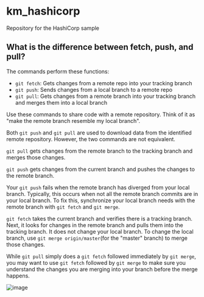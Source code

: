 # km_hashicorp
Repository for the HashiCorp sample

## What is the difference between fetch, push, and pull?

The commands perform these functions:

- `git fetch`: Gets changes from a remote repo into your tracking branch
- `git push`: Sends changes from a local branch to a remote repo
- `git pull`: Gets changes from a remote branch into your tracking branch and merges them into a local branch

Use these commands to share code with a remote repository. Think of it as "make the remote branch resemble my local branch". 

Both `git push` and `git pull` are used to download data from the identified remote repository. However, the two commands are not equivalent.

`git pull` gets changes from the remote branch to the tracking branch and merges those changes. 
 
`git push` gets changes from the current branch and pushes the changes to the remote branch. 

Your `git push` fails when the remote branch has diverged from your local branch. Typically, this occurs when not all the remote branch commits are in your local branch. To fix this, synchronize your local branch needs with the remote branch with `git fetch` and `git merge`.

`git fetch` takes the current branch and verifies there is a tracking branch. Next, it looks for changes in the remote branch and pulls them into the tracking branch. It does not change your local branch. To change the local branch, use `git merge origin/master`(for the "master" branch) to merge those changes.  

While `git pull` simply does a `git fetch` followed immediately by `git merge`, you may want to use `git fetch` followed by `git merge` to make sure you understand the changes you are merging into your branch before the merge happens.

![image](https://user-images.githubusercontent.com/69814618/111831151-303d2c80-88ac-11eb-95b8-c2fa62cb7efc.png)

